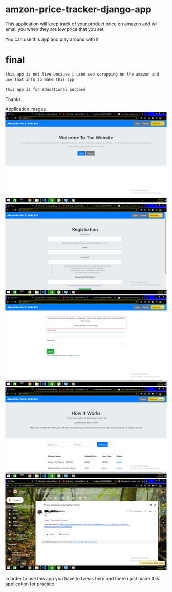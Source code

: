 # amzon-price-tracker-django-app

This application will keep track of your product price on amazon and will email you when they are low price that you set

You can use this app and play around with it

# final

    this app is not live because i used web scrapping on the amazon and use that info to make this app

    this app is for educational purpose

Thanks

Application images
<img src="./appimages/Screenshot (136).png" alt="img" />
<img src="./appimages/Screenshot (137).png" alt="img" />
<img src="./appimages/Screenshot (138).png" alt="img" />
<img src="./appimages/Screenshot (139).png" alt="img" />
<img src="./appimages/Screenshot (140).png" alt="img" />

in order to use this app you have to tweak here and there i just made this application for practice.
